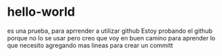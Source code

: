 # hello-world
es una prueba, para aprrender a utilizar github
Estoy probando el github
porque no lo se usar
pero creo que voy en buen camino para
aprender lo que necesito
agregando mas lineas para crear un committ
